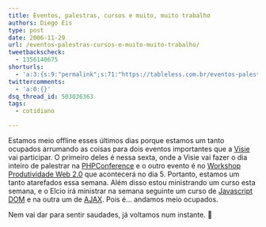 ```yaml
---
title: Eventos, palestras, cursos e muito, muito trabalho
authors: Diego Eis
type: post
date: 2006-11-29
url: /eventos-palestras-cursos-e-muito-muito-trabalho/
tweetbackscheck:
  - 1356140675
shorturls:
  - 'a:3:{s:9:"permalink";s:71:"https://tableless.com.br/eventos-palestras-cursos-e-muito-muito-trabalho";s:7:"tinyurl";s:26:"https://tinyurl.com/3hr6a3b";s:4:"isgd";s:19:"https://is.gd/eRSmHo";}'
twittercomments:
  - 'a:0:{}'
dsq_thread_id: 503036363
tags:
  - cotidiano

---
```

Estamos meio offline esses últimos dias porque estamos um tanto ocupados arrumando as coisas para dois eventos importantes que a [Visie][1] vai participar. O primeiro deles é nessa sexta, onde a Visie vai fazer o dia inteiro de palestrar na [PHPConference][2] e o outro evento é no [Workshop Produtividade Web 2.0][3] que acontecerá no dia 5. Portanto, estamos um tanto atarefados essa semana. Além disso estou ministrando um curso esta semana, e o Elcio irá ministrar na semana seguinte um curso de [Javascript DOM][4] e na outra um de [AJAX][5]. Pois é&#8230; andamos meio ocupados.

Nem vai dar para sentir saudades, já voltamos num instante. 🙂

 [1]: https://visie.com.br/
 [2]: https://www.temporealeventos.com.br/?area=13&tipo=1&id=1366
 [3]: https://visie.com.br/workshop/
 [4]: https://visie.com.br/cursos/intermediarios/javascript.php
 [5]: https://visie.com.br/cursos/ajax1.php